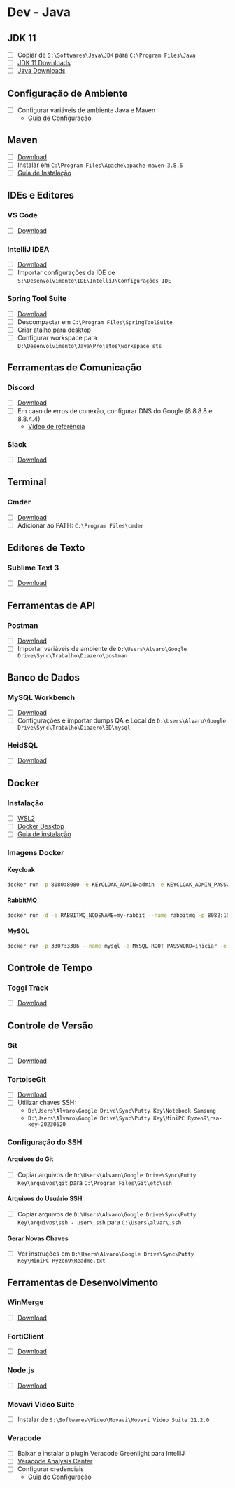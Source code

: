 # Dev - Java

## JDK 11
- [ ] Copiar de `S:\Softwares\Java\JDK` para `C:\Program Files\Java`
- [ ] [JDK 11 Downloads](https://www.oracle.com/java/technologies/javase/jdk11-archive-downloads.html)
- [ ] [Java Downloads](https://www.oracle.com/java/technologies/downloads/)

## Configuração de Ambiente
- [ ] Configurar variáveis de ambiente Java e Maven
  - [Guia de Configuração](https://medium.com/beelabacademy/configurando-vari%C3%A1veis-de-ambiente-java-home-e-maven-home-no-windows-e-unix-d9461f783c26)

## Maven
- [ ] [Download](https://maven.apache.org/download.cgi)
- [ ] Instalar em `C:\Program Files\Apache\apache-maven-3.8.6`
- [ ] [Guia de Instalação](https://maven.apache.org/install.html)

## IDEs e Editores
### VS Code
- [ ] [Download](https://code.visualstudio.com/docs/?dv=win)

### IntelliJ IDEA
- [ ] [Download](https://www.jetbrains.com/pt-br/idea/download/#section=windows)
- [ ] Importar configurações da IDE de `S:\Desenvolvimento\IDE\IntelliJ\Configurações IDE`

### Spring Tool Suite
- [ ] [Download](https://spring.io/tools)
- [ ] Descompactar em `C:\Program Files\SpringToolSuite`
- [ ] Criar atalho para desktop
- [ ] Configurar workspace para `D:\Desenvolvimento\Java\Projetos\workspace sts`

## Ferramentas de Comunicação
### Discord
- [ ] [Download](https://discord.com/download)
- [ ] Em caso de erros de conexão, configurar DNS do Google (8.8.8.8 e 8.8.4.4)
  - [Vídeo de referência](https://www.youtube.com/watch?v=7HQTRQ07SOQ)

### Slack
- [ ] [Download](https://slack.com/intl/pt-br/downloads/windows)

## Terminal
### Cmder
- [ ] [Download](https://cmder.net/)
- [ ] Adicionar ao PATH: `C:\Program Files\cmder`

## Editores de Texto
### Sublime Text 3
- [ ] [Download](https://www.sublimetext.com/3)

## Ferramentas de API
### Postman
- [ ] [Download](https://www.postman.com/downloads/)
- [ ] Importar variáveis de ambiente de `D:\Users\Alvaro\Google Drive\Sync\Trabalho\Diazero\postman`

## Banco de Dados
### MySQL Workbench
- [ ] [Download](https://www.mysql.com/products/workbench/)
- [ ] Configurações e importar dumps QA e Local de `D:\Users\Alvaro\Google Drive\Sync\Trabalho\Diazero\BD\mysql`

### HeidSQL
- [ ] [Download](https://www.heidisql.com/download.php)

## Docker
### Instalação
- [ ] [WSL2](https://docs.microsoft.com/pt-br/windows/wsl/install-manual#step-4---download-the-linux-kernel-update-package)
- [ ] [Docker Desktop](https://docs.docker.com/desktop/windows/install/)
- [ ] [Guia de instalação](https://www.youtube.com/watch?v=sYsIoWtS5LY&t=3s)

### Imagens Docker
#### Keycloak
```bash
docker run -p 8080:8080 -e KEYCLOAK_ADMIN=admin -e KEYCLOAK_ADMIN_PASSWORD=admin quay.io/keycloak/keycloak:18.0.2 start-dev
```

#### RabbitMQ
```bash
docker run -d -e RABBITMQ_NODENAME=my-rabbit --name rabbitmq -p 8082:15672 -p 61613:61613 -p 5671:5671 -p 5672:5672 -e RABBITMQ_DEFAULT_USER=admin -e RABBITMQ_DEFAULT_PASS=rabbit resilva87/docker-rabbitmq-stomp
```

#### MySQL
```bash
docker run -p 3307:3306 --name mysql -e MYSQL_ROOT_PASSWORD=iniciar -e MYSQL_DATABASE=portal -d mysql:8.0.21 --default-authentication-plugin=mysql_native_password
```

## Controle de Tempo
### Toggl Track
- [ ] [Download](https://toggl.com/track/time-tracking-windows/)

## Controle de Versão
### Git
- [ ] [Download](https://git-scm.com/download/win)

### TortoiseGit
- [ ] [Download](https://tortoisegit.org/download/)
- [ ] Utilizar chaves SSH:
  - `D:\Users\Alvaro\Google Drive\Sync\Putty Key\Notebook Samsung`
  - `D:\Users\Alvaro\Google Drive\Sync\Putty Key\MiniPC Ryzen9\rsa-key-20230620`

### Configuração do SSH
#### Arquivos do Git
- [ ] Copiar arquivos de `D:\Users\Alvaro\Google Drive\Sync\Putty Key\arquivos\git` para `C:\Program Files\Git\etc\ssh`

#### Arquivos do Usuário SSH
- [ ] Copiar arquivos de `D:\Users\Alvaro\Google Drive\Sync\Putty Key\arquivos\ssh - user\.ssh` para `C:\Users\alvar\.ssh`

#### Gerar Novas Chaves
- [ ] Ver instruções em `D:\Users\Alvaro\Google Drive\Sync\Putty Key\MiniPC Ryzen9\Readme.txt`

## Ferramentas de Desenvolvimento
### WinMerge
- [ ] [Download](https://winmerge.org/)

### FortiClient
- [ ] [Download](https://www.fortinet.com/support/product-downloads)

### Node.js
- [ ] [Download](https://nodejs.org/pt-br/download/)

### Movavi Video Suite
- [ ] Instalar de `S:\Softwares\Video\Movavi\Movavi Video Suite 21.2.0`

### Veracode
- [ ] Baixar e instalar o plugin Veracode Greenlight para IntelliJ
- [ ] [Veracode Analysis Center](https://analysiscenter.veracode.com/)
- [ ] Configurar credenciais
  - [Guia de Configuração](https://docs.veracode.com/r/t_configure_credentials_windows)
